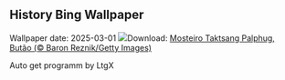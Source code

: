 ## History Bing Wallpaper
Wallpaper date: 2025-03-01
![](https://www.bing.com/th?id=OHR.BhutanMonastery_PT-BR9663296659_UHD.jpg&w=1000)Download: [Mosteiro Taktsang Palphug, Butão (© Baron Reznik/Getty Images)](https://www.bing.com/th?id=OHR.BhutanMonastery_PT-BR9663296659_UHD.jpg)

Auto get programm by LtgX
